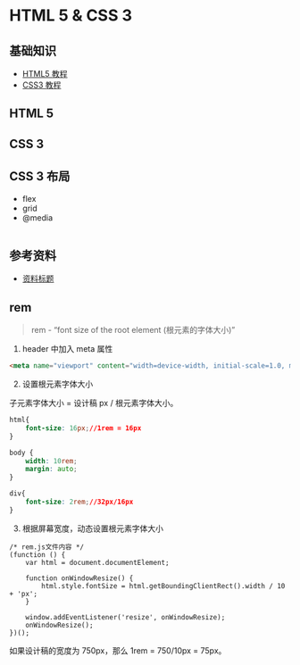 # HTML 5 & CSS 3

## 基础知识

- [HTML5 教程](http://www.w3school.com.cn/html5/index.asp)
- [CSS3 教程](http://www.w3school.com.cn/css3/index.asp)

## HTML 5

## CSS 3

## CSS 3 布局

- flex
- grid
- @media

<img src="https://github.com/jeanboydev/Android-ReadTheFuckingSourceCode/blob/master/resources/images/xxx/xxx.png" alt=""/>

## 参考资料

- [资料标题](http://www.baidu.com)








## rem

> rem - “font size of the root element (根元素的字体大小)” 

1. header 中加入 meta 属性

```HTML
<meta name="viewport" content="width=device-width, initial-scale=1.0, maximum-scale=1.0, user-scalable=0，minimum-scale=1.0">
```

2. 设置根元素字体大小

子元素字体大小 = 设计稿 px / 根元素字体大小。

```CSS
html{
    font-size: 16px;//1rem = 16px
}

body {
    width: 10rem;
    margin: auto;
}

div{
    font-size: 2rem;//32px/16px
}
```

3. 根据屏幕宽度，动态设置根元素字体大小

```JS
/* rem.js文件内容 */
(function () {
    var html = document.documentElement;

    function onWindowResize() {
        html.style.fontSize = html.getBoundingClientRect().width / 10 + 'px';
    }

    window.addEventListener('resize', onWindowResize);
    onWindowResize();
})();
```

如果设计稿的宽度为 750px，那么 1rem = 750/10px = 75px。


